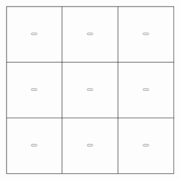 <!DOCTYPE html>
<html lang="en">
<head>
    <meta charset="UTF-8">
    <meta http-equiv="X-UA-Compatible" content="IE=edge">
    <meta name="viewport" content="width=device-width, initial-scale=1.0">
    <title>OOXX Game</title>
    <style>
        .box {width: 453px; margin: 20px auto;}
        .box tr td{ width: 150px; height: 150px;
        border: 1px solid #000; color: #333; font-size: 20px;
        line-height: 100px; text-align: center;}
    </style>
</head>
<body>
    <table class="box">
        <tr>
            <td><button onclick="btn(0,0)" id="btn00"></button></td><td><button onclick="btn(0,1)" id="btn01"></button></td><td><button onclick="btn(0,2)" id="btn02"></button></td>
        </tr>
        <tr>
            <td><button onclick="btn(1,0)" id="btn10"></button></td><td><button onclick="btn(1,1)" id="btn11"></button></td><td><button onclick="btn(1,2)" id="btn12"></button></td>
        </tr>
        <tr>
            <td><button onclick="btn(2,0)" id="btn20"></button></td><td><button onclick="btn(2,1)" id="btn21"></button></td><td><button onclick="btn(2,2)" id="btn22"></button></td>
        </tr>
    </table>
    <script src="main.js"></script>
</body>
</html>
